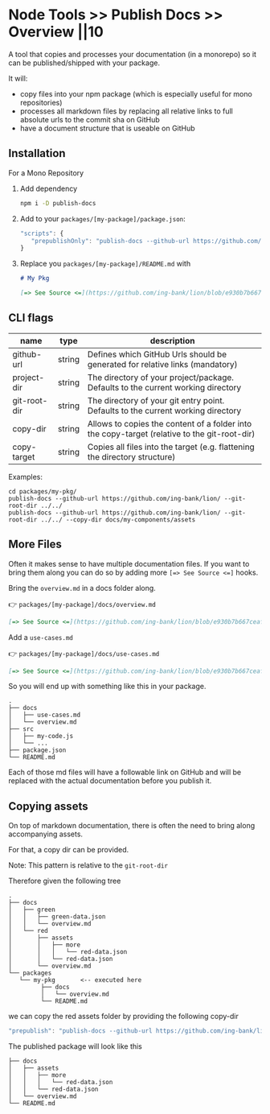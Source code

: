 # Node Tools >> Publish Docs >> Overview ||10

A tool that copies and processes your documentation (in a monorepo) so it can be published/shipped with your package.

It will:

- copy files into your npm package (which is especially useful for mono repositories)
- processes all markdown files by replacing all relative links to full absolute urls to the commit sha on GitHub
- have a document structure that is useable on GitHub

## Installation

For a Mono Repository

1. Add dependency

   ```bash
   npm i -D publish-docs
   ```

2. Add to your `packages/[my-package]/package.json`:

   ```js
   "scripts": {
      "prepublishOnly": "publish-docs --github-url https://github.com/ing-bank/lion/ --git-root-dir ../../"
   }
   ```

3. Replace you `packages/[my-package]/README.md` with

   ```md
   # My Pkg

   [=> See Source <=](https://github.com/ing-bank/lion/blob/e930b7b667ceaf66c2fab86a76044d0260b934fa/docs/fundamentals/docs/deep/dir/overview.md)
   ```

## CLI flags

| name         | type   | description                                                                                  |
| ------------ | ------ | -------------------------------------------------------------------------------------------- |
| github-url   | string | Defines which GitHub Urls should be generated for relative links (mandatory)                 |
| project-dir  | string | The directory of your project/package. Defaults to the current working directory             |
| git-root-dir | string | The directory of your git entry point. Defaults to the current working directory             |
| copy-dir     | string | Allows to copies the content of a folder into the copy-target (relative to the git-root-dir) |
| copy-target  | string | Copies all files into the target (e.g. flattening the directory structure)                   |

Examples:

```
cd packages/my-pkg/
publish-docs --github-url https://github.com/ing-bank/lion/ --git-root-dir ../../
publish-docs --github-url https://github.com/ing-bank/lion/ --git-root-dir ../../ --copy-dir docs/my-components/assets
```

## More Files

Often it makes sense to have multiple documentation files. If you want to bring them along you can do so by adding more `[=> See Source <=]` hooks.

Bring the `overview.md` in a docs folder along.

👉 `packages/[my-package]/docs/overview.md`

```md
[=> See Source <=](https://github.com/ing-bank/lion/blob/e930b7b667ceaf66c2fab86a76044d0260b934fa/docs/fundamentals/docs/deep/dir/overview.md)
```

Add a `use-cases.md`

👉 `packages/[my-package]/docs/use-cases.md`

```md
[=> See Source <=](https://github.com/ing-bank/lion/blob/e930b7b667ceaf66c2fab86a76044d0260b934fa/docs/fundamentals/docs/deep/dir/use-cases.md)
```

So you will end up with something like this in your package.

```
.
├── docs
│   ├── use-cases.md
│   └── overview.md
├── src
│   ├── my-code.js
│   └── ...
├── package.json
└── README.md
```

Each of those md files will have a followable link on GitHub and will be replaced with the actual documentation before you publish it.

## Copying assets

On top of markdown documentation, there is often the need to bring along accompanying assets.

For that, a copy dir can be provided.

Note: This pattern is relative to the `git-root-dir`

Therefore given the following tree

```
.
├── docs
│   ├── green
│   │   ├── green-data.json
│   │   └── overview.md
│   └── red
│       ├── assets
│       │   ├── more
│       │   │   └── red-data.json
│       │   └── red-data.json
│       └── overview.md
└── packages
   └── my-pkg       <-- executed here
         ├── docs
         │   └── overview.md
         └── README.md
```

we can copy the red assets folder by providing the following copy-dir

```js
"prepublish": "publish-docs --github-url https://github.com/ing-bank/lion/ --git-root-dir ../../ --copy-dir docs/red/assets"
```

The published package will look like this

```
├── docs
│   ├── assets
│   │   ├── more
│   │   │   └── red-data.json
│   │   └── red-data.json
│   └── overview.md
└── README.md
```
